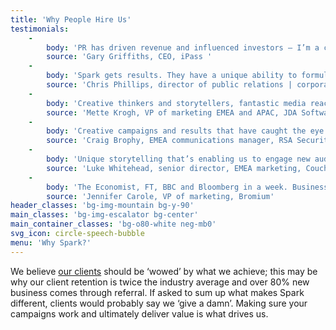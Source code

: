 ```yaml
---
title: 'Why People Hire Us'
testimonials:
    -
        body: 'PR has driven revenue and influenced investors – I’m a convert'
        source: 'Gary Griffiths, CEO, iPass '
    -
        body: 'Spark gets results. They have a unique ability to formulate engaging content that helps influence public policy and drive amazing coverage'
        source: 'Chris Phillips, director of public relations | corporate communications, ViaSat '
    -
        body: 'Creative thinkers and storytellers, fantastic media reach and great results - that''s why we''ve worked with Spark for over a decade'
        source: 'Mette Krogh, VP of marketing EMEA and APAC, JDA Software'
    -
        body: 'Creative campaigns and results that have caught the eye of the board and prospects alike'
        source: 'Craig Brophy, EMEA communications manager, RSA Security'
    -
        body: 'Unique storytelling that’s enabling us to engage new audiences'
        source: 'Luke Whitehead, senior director, EMEA marketing, Couchbase'
    -
        body: 'The Economist, FT, BBC and Bloomberg in a week. Business-changing results that continue to drive leads'
        source: 'Jennifer Carole, VP of marketing, Bromium'
header_classes: 'bg-img-mountain bg-y-90'
main_classes: 'bg-img-escalator bg-center'
main_container_classes: 'bg-o80-white neg-mb0'
svg_icon: circle-speech-bubble
menu: 'Why Spark?'
---
```


We believe [our clients](/clients) should be ‘wowed’ by what we achieve; this may be why our client retention is twice the industry average and over 80% new business comes through referral. If asked to sum up what makes Spark different, clients would probably say we ‘give a damn’. Making sure your campaigns work and ultimately deliver value is what drives us.
